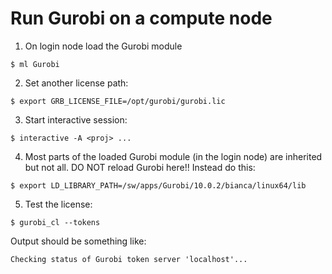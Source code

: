 # Run Gurobi on a compute node

1. On login node load the Gurobi module

`$ ml Gurobi`

2. Set another license path:

`$ export GRB_LICENSE_FILE=/opt/gurobi/gurobi.lic`

3. Start interactive session:

``$ interactive -A <proj> ... ``

4. Most parts of the loaded Gurobi module (in the login node) are inherited but
not all. DO NOT reload Gurobi here!! Instead do this:

`$ export LD_LIBRARY_PATH=/sw/apps/Gurobi/10.0.2/bianca/linux64/lib`

5. Test the license:

`$ gurobi_cl --tokens`

Output should be something like:

`Checking status of Gurobi token server 'localhost'...`

